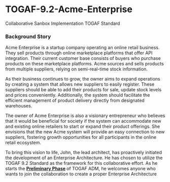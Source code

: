 # TOGAF-9.2-Acme-Enterprise
Collaborative Sanbox Implementation TOGAF Standard

<h3>Background Story</h3>
Acme Enterprise is a startup company operating an online retail business. They sell products through online marketplace platforms that offer API integration. Their current customer base consists of buyers who purchase products on these marketplace platforms. Acme sources and sells products from multiple suppliers, relying on semi-real-time stock information.

<p>
<p>
As their business continues to grow, the owner aims to expand operations by creating a system that allows new suppliers to easily register. These suppliers should be able to add their products for sale, update stock levels and prices conveniently. Additionally, the system should facilitate the efficient management of product delivery directly from designated warehouses.

<p>
The owner of Acme Enterprise is also a visionary entrepreneur who believes that it would be beneficial for society if the system can accommodate new and existing online retailers to start or expand their product offerings. She envisions that the new Acme system will provide an easy connection to new suppliers, fostering growth opportunities for all participants in the online retail ecosystem.

<p>
To bring this vision to life, John, the lead architect, has proactively initiated the development of an Enterprise Architecture. 
He has chosen to utilize the TOGAF 9.2 Standard as the framework for this collaborative effort. 
As he starts the <b> <a href="https://github.com/riskand/TOGAF-9.2-Acme-Enterprise/tree/main/Preliminary">Preliminary Phase</a> </b> of TOGAF ADM, he welcomes anyone who wants to join the collaboration to create a proper Enterprise Architecture

